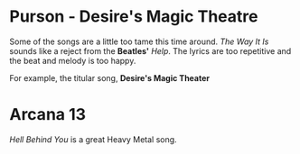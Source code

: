 # Purson - Desire's Magic Theatre


Some of the songs are a little too tame this time around. *The Way It Is* sounds like a reject from the **Beatles'** *Help*. The lyrics are too repetitive and the beat and melody is too happy.

For example, the titular song, **Desire's Magic Theater**

# Arcana 13

*Hell Behind You* is a great Heavy Metal song.
